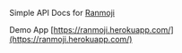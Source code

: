 Simple API Docs for [Ranmoji](https://github.com/hagata/ranmoji)

Demo App [https://ranmoji.herokuapp.com/](https://ranmoji.herokuapp.com/)

